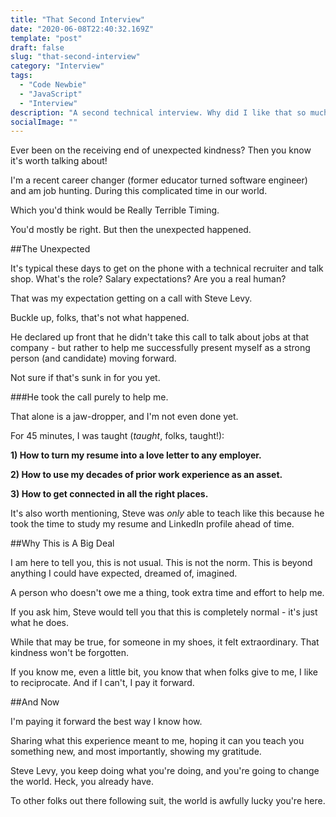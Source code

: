 ```yaml
---
title: "That Second Interview"
date: "2020-06-08T22:40:32.169Z"
template: "post"
draft: false
slug: "that-second-interview"
category: "Interview"
tags:
  - "Code Newbie"
  - "JavaScript"
  - "Interview"
description: "A second technical interview. Why did I like that so much?"
socialImage: ""
---
```



Ever been on the receiving end of unexpected kindness? Then you know it's worth talking about!

I'm a recent career changer (former educator turned software engineer) and am job hunting. During this complicated time in our world.

Which you'd think would be Really Terrible Timing.

You'd mostly be right. But then the unexpected happened.

##The Unexpected

It's typical these days to get on the phone with a technical recruiter and talk shop. What's the role? Salary expectations? Are you a real human?

That was my expectation getting on a call with Steve Levy.

Buckle up, folks, that's not what happened.

He declared up front that he didn't take this call to talk about jobs at that company - but rather to help me successfully present myself as a strong person (and candidate) moving forward.

Not sure if that's sunk in for you yet. 

###He took the call purely to help me.

That alone is a jaw-dropper, and I'm not even done yet.

For 45 minutes, I was taught (*taught*, folks, taught!):

**1) How to turn my resume into a love letter to any employer.**

**2) How to use my decades of prior work experience as an asset.**

**3) How to get connected in all the right places.** 

It's also worth mentioning, Steve was *only* able to teach like this because he took the time to study my resume and LinkedIn profile ahead of time.

##Why This is A Big Deal

I am here to tell you, this is not usual. This is not the norm. This is beyond anything I could have expected, dreamed of, imagined.

A person who doesn't owe me a thing, took extra time and effort to help me.

If you ask him, Steve would tell you that this is completely normal - it's just what he does.

While that may be true, for someone in my shoes, it felt extraordinary. That kindness won't be forgotten.

If you know me, even a little bit, you know that when folks give to me, I like to reciprocate. And if I can't, I pay it forward.

##And Now

I'm paying it forward the best way I know how. 

Sharing what this experience meant to me, hoping it can you teach you something new, and most importantly, showing my gratitude.

Steve Levy, you keep doing what you're doing, and you're going to change the world. Heck, you already have.

To other folks out there following suit, the world is awfully lucky you're here.